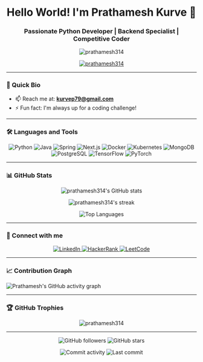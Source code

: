 <h1 align="center">Hello World! I'm Prathamesh Kurve 👋</h1>
<h3 align="center">Passionate Python Developer | Backend Specialist | Competitive Coder</h3>

<p align="center">
  <img src="https://komarev.com/ghpvc/?username=prathamesh314&label=Profile%20views&color=0e75b6&style=flat" alt="prathamesh314" />
</p>

<p align="center">
  <a href="https://github.com/ryo-ma/github-profile-trophy">
    <img src="https://github-profile-trophy.vercel.app/?username=prathamesh314&theme=darkhub&column=7" alt="prathamesh314" />
  </a>
</p>

---

### 🚀 Quick Bio
- 📫 Reach me at: **kurvep79@gmail.com**
- ⚡ Fun fact: I'm always up for a coding challenge!

---

### 🛠️ Languages and Tools

<p align="center">
  <img src="https://img.shields.io/badge/Python-3776AB?style=for-the-badge&logo=python&logoColor=white" alt="Python" />
  <img src="https://img.shields.io/badge/Java-ED8B00?style=for-the-badge&logo=java&logoColor=white" alt="Java" />
  <img src="https://img.shields.io/badge/Spring-6DB33F?style=for-the-badge&logo=spring&logoColor=white" alt="Spring" />
  <img src="https://img.shields.io/badge/Next.js-000000?style=for-the-badge&logo=next.js&logoColor=white" alt="Next.js" />
  <img src="https://img.shields.io/badge/Docker-2496ED?style=for-the-badge&logo=docker&logoColor=white" alt="Docker" />
  <img src="https://img.shields.io/badge/Kubernetes-326CE5?style=for-the-badge&logo=kubernetes&logoColor=white" alt="Kubernetes" />
  <img src="https://img.shields.io/badge/MongoDB-4EA94B?style=for-the-badge&logo=mongodb&logoColor=white" alt="MongoDB" />
  <img src="https://img.shields.io/badge/PostgreSQL-316192?style=for-the-badge&logo=postgresql&logoColor=white" alt="PostgreSQL" />
  <img src="https://img.shields.io/badge/TensorFlow-FF6F00?style=for-the-badge&logo=tensorflow&logoColor=white" alt="TensorFlow" />
  <img src="https://img.shields.io/badge/PyTorch-EE4C2C?style=for-the-badge&logo=pytorch&logoColor=white" alt="PyTorch" />
</p>

---

### 📊 GitHub Stats

<p align="center">
  <img src="https://github-readme-stats.vercel.app/api?username=prathamesh314&show_icons=true&theme=radical" alt="prathamesh314's GitHub stats" />
</p>

<p align="center">
  <img src="https://github-readme-streak-stats.herokuapp.com/?user=prathamesh314&theme=radical" alt="prathamesh314's streak" />
</p>

<p align="center">
  <img src="https://github-readme-stats.vercel.app/api/top-langs/?username=prathamesh314&layout=compact&theme=radical" alt="Top Languages" />
</p>

---

### 🤝 Connect with me

<p align="center">
  <a href="https://linkedin.com/in/prathamesh-kurve" target="_blank">
    <img src="https://img.shields.io/badge/LinkedIn-0077B5?style=for-the-badge&logo=linkedin&logoColor=white" alt="LinkedIn" />
  </a>
  <a href="https://www.hackerrank.com/kurvep18" target="_blank">
    <img src="https://img.shields.io/badge/HackerRank-2EC866?style=for-the-badge&logo=hackerrank&logoColor=white" alt="HackerRank" />
  </a>
  <a href="https://www.leetcode.com/kurve18p" target="_blank">
    <img src="https://img.shields.io/badge/LeetCode-FFA116?style=for-the-badge&logo=leetcode&logoColor=black" alt="LeetCode" />
  </a>
</p>

---

### 📈 Contribution Graph

![Prathamesh's GitHub activity graph](https://activity-graph.herokuapp.com/graph?username=prathamesh314&theme=react-dark)

---

### 🏆 GitHub Trophies

<p align="center">
  <img src="https://github-profile-trophy.vercel.app/?username=prathamesh314&theme=darkhub&no-frame=true&row=1&column=7" alt="prathamesh314" />
</p>

---

<p align="center">
  <img src="https://img.shields.io/github/followers/prathamesh314?label=Follow&style=social" alt="GitHub followers" />
  <img src="https://img.shields.io/github/stars/prathamesh314?label=Stars&style=social" alt="GitHub stars" />
</p>

<p align="center">
  <img src="https://img.shields.io/github/commit-activity/m/prathamesh314/prathamesh314" alt="Commit activity" />
  <img src="https://img.shields.io/github/last-commit/prathamesh314/prathamesh314" alt="Last commit" />
</p>
